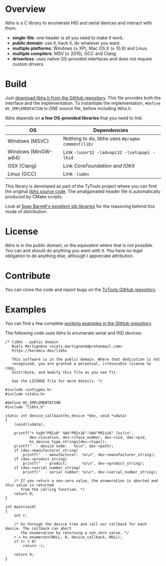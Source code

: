 <!-- Title: koromix.dev — libhs
     Menu: libhs
     Created: 2017-01-13 -->

# Overview

libhs is a C library to enumerate HID and serial devices and interact with them.

- **single-file**: one header is all you need to make it work.
- **public domain**: use it, hack it, do whatever you want.
- **multiple platforms**: Windows (≥ XP), Mac OS X (≥ 10.9) and Linux.
- **multiple compilers**: MSV (≥ 2015), GCC and Clang.
- **driverless**: uses native OS-provided interfaces and does not require custom drivers.

# Build

Just [download libhs.h from the GitHub repository](https://github.com/Koromix/libraries). This file
provides both the interface and the implementation. To instantiate the implementation, `#define
HS_IMPLEMENTATION` in *ONE* source file, before including libhs.h.

libhs depends on **a few OS-provided libraries** that you need to link:

OS                  | Dependencies
------------------- | --------------------------------------------------------------------------------
Windows (MSVC)      | Nothing to do, libhs uses `#pragma comment(lib)`
Windows (MinGW-w64) | Link `-luser32 -ladvapi32 -lsetupapi -lhid`
OSX (Clang)         | Link _CoreFoundation and IOKit_
Linux (GCC)         | Link `-ludev`

This library is developed as part of the TyTools project where you can find the original
[libhs source code](https://github.com/Koromix/tytools/tree/master/src/libhs). The
amalgamated header file is automatically produced by CMake scripts.

Look at [Sean Barrett's excellent stb libraries](https://github.com/nothings/stb) for the
reasoning behind this mode of distribution.

# License

libhs is in the public domain, or the equivalent where that is not possible. You can and should
do anything you want with it. You have no legal obligation to do anything else, although I
appreciate attribution.

# Contribute

You can clone the code and report bugs on the [TyTools GitHub
repository](https://github.com/Koromix/tytools).

# Examples

You can find a few complete [working examples in the GitHub
repository](https://github.com/Koromix/tytools/tree/master/src/libhs/examples).

The following code uses libhs to enumerate serial and HID devices:

    /* libhs - public domain
       Niels Martignène <niels.martignene@protonmail.com>
       https://koromix.dev/libhs

       This software is in the public domain. Where that dedication is not
       recognized, you are granted a perpetual, irrevocable license to copy,
       distribute, and modify this file as you see fit.

       See the LICENSE file for more details. */

    #include <inttypes.h>
    #include <stdio.h>

    #define HS_IMPLEMENTATION
    #include "libhs.h"

    static int device_callback(hs_device *dev, void *udata)
    {
        (void)(udata);

        printf("+ %s@%"PRIu8" %04"PRIx16":%04"PRIx16" (%s)\n",
               dev->location, dev->iface_number, dev->vid, dev->pid,
               hs_device_type_strings[dev->type]);
        printf("  - device node:   %s\n", dev->path);
        if (dev->manufacturer_string)
            printf("  - manufacturer:  %s\n", dev->manufacturer_string);
        if (dev->product_string)
            printf("  - product:       %s\n", dev->product_string);
        if (dev->serial_number_string)
            printf("  - serial number: %s\n", dev->serial_number_string);

        /* If you return a non-zero value, the enumeration is aborted and this value is returned
           from the calling function. */
        return 0;
    }

    int main(void)
    {
        int r;

        /* Go through the device tree and call our callback for each device. The callback can abort
           the enumeration by returning a non-zero value. */
        r = hs_enumerate(NULL, 0, device_callback, NULL);
        if (r < 0)
            return -r;

        return 0;
    }
